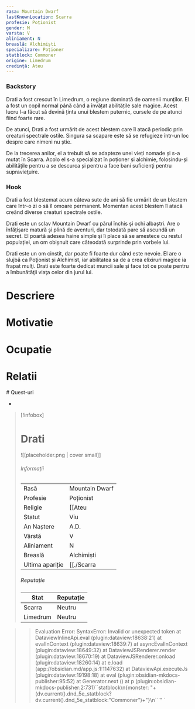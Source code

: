 ```yaml
---
rasa: Mountain Dwarf
lastKnownLocation: Scarra
profesie: Poționist
gender: M
varsta: V
aliniament: N
breaslă: Alchimiști
specializare: Poționer
statblock: Commoner
origine: Limedrum
credință: Ateu
---
```




 ### Backstory
Drati a fost crescut în Limedrum, o regiune dominată de oamenii munților. El a fost un copil normal până când a învățat abilitățile sale magice. Acest lucru l-a făcut să devină ținta unui blestem puternic, cursele de pe atunci fiind foarte rare.

De atunci, Drati a fost urmărit de acest blestem care îl atacă periodic prin creaturi spectrale ostile. Singura sa scapare este să se refugieze într-un loc despre care nimeni nu știe.

De la trecerea anilor, el a trebuit să se adapteze unei vieți nomade și s-a mutat în Scarra. Acolo el s-a specializat în poționer și alchimie, folosindu-și abilitățile pentru a se descurca și pentru a face bani suficienţi pentru supravieţuire.
### Hook
Drati a fost blestemat acum câteva sute de ani să fie urmărit de un blestem care într-o zi o să îl omoare permanent. Momentan acest blestem îl atacă creând diverse creaturi spectrale ostile.


Drati este un sclav Mountain Dwarf cu părul închis și ochi albaștri. Are o înfățișare matură și plină de aventuri, dar totodată pare să ascundă un secret. El poartă adesea haine simple și îi place să se amestece cu restul populației, un om obișnuit care câteodată surprinde prin vorbele lui.

Drati este un om cinstit, dar poate fi foarte dur când este nevoie. El are o slujbă ca Poţionist și Alchimist, iar abilitatea sa de a crea elixiruri magice ia frapat mulţi. Drati este foarte dedicat muncii sale și face tot ce poate pentru a îmbunătăţii viaţa celor din jurul lui.

# Descriere
# Motivatie
# Ocupatie
# Relatii
<div><ul class="dataview list-view-ul"></ul></div>
# Quest-uri 
<div><ul class="dataview list-view-ul"><li><span></span></li></ul></div>







> [!infobox]
> # Drati
> ![[placeholder.png | cover small]]
> ###### Informații
> |  |   |
> | ---- | ---- |
> | Rasă | Mountain Dwarf |
> | Profesie | Poționist |
> | Religie |  [[Ateu|Ateu]] |
> | Statut | Viu | 
> | An Naștere |  A.D. |
> | Vârstă | V |
> | Aliniament | N |
> | Breaslă | Alchimiști |
> | Ultima apariție | [[./Scarra|Scarra]] |
> ##### Reputație
> | Stat |  Reputație |
> | ---- |  --- |
> | Scarra |  Neutru |
> | Limedrum |  Neutru |


>>
>>Evaluation Error: SyntaxError: Invalid or unexpected token
    at DataviewInlineApi.eval (plugin:dataview:18638:21)
    at evalInContext (plugin:dataview:18639:7)
    at asyncEvalInContext (plugin:dataview:18649:32)
    at DataviewJSRenderer.render (plugin:dataview:18670:19)
    at DataviewJSRenderer.onload (plugin:dataview:18260:14)
    at e.load (app://obsidian.md/app.js:1:1147632)
    at DataviewApi.executeJs (plugin:dataview:19198:18)
    at eval (plugin:obsidian-mkdocs-publisher:95:52)
    at Generator.next (<anonymous>)
    at p (plugin:obsidian-mkdocs-publisher:2:731)``statblock\n{monster: "+(dv.current().dnd_5e_statblock?dv.current().dnd_5e_statblock:"Commoner")+"}\n```" `

